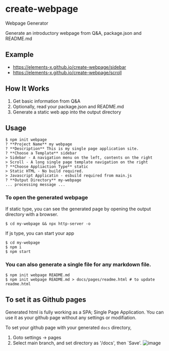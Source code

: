 # create-webpage
Webpage Generator

Generate an introductory webpage from Q&A, package.json and README.md

## Example
  * https://elements-x.github.io/create-webpage/sidebar
  * https://elements-x.github.io/create-webpage/scroll

## How It Works
1. Get basic information from Q&A
2. Optionally, read your package.json and README.md
3. Generate a static web app into the output directory

## Usage
```
$ npm init webpage
? **Project Name** my webpage 
? **Description** This is my single page application site.
? **Choose a Template** sidebar
> Sidebar - A navigation menu on the left, contents on the right
> Scroll - A long single page template navigation on the right 
? **Choose Appliaction Type** static
> Static HTML - No build required.
> Javascript Applicatin - esbuild required from main.js
? **Output Directory** my-webpage
... processing message ...
```

### To open the generated webpage
If static type, you can see the generated page by opening the output directory with a browser.
```
$ cd my-webpage && npx http-server -o
```

If js type, you can start your app
```
$ cd my-webpage
$ npm i
$ npm start
```

### You can also generate a single file for any markdown file.
```
$ npm init webpage README.md 
$ npm init webpage README.md > docs/pages/readme.html # to update readme.html
```

## To set it as Github pages
Generated html is fully working as a SPA; Single Page Application. 
You can use it as your github page without any settings or modifiation.

To set your github page with your generated `docs` directory,

1. Goto settings -> pages
2. Select main branch, and set directory as '/docs', then `Save'.
![image](https://user-images.githubusercontent.com/1437734/130330192-81adb6f3-4082-471c-ab69-80c8145592f2.png)


